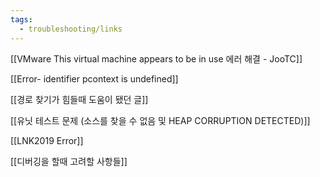 ```yaml
---
tags:
  - troubleshooting/links
---
```

[[VMware This virtual machine appears to be in use 에러 해결 - JooTC]]

[[Error- identifier pcontext is undefined]]

[[경로 찾기가 힘들때 도움이 됐던 글]]

[[유닛 테스트 문제 (소스를 찾을 수 없음 및 HEAP CORRUPTION DETECTED)]]

[[LNK2019 Error]]

[[디버깅을 할때 고려할 사항들]]
